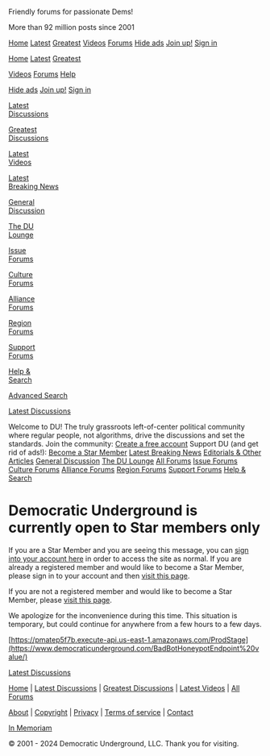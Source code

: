 Friendly forums for passionate Dems!

[](https://www.democraticunderground.com/index.php "Democratic Underground Home")

More than 92 million posts since 2001

[Home](https://www.democraticunderground.com/index.php) [Latest](https://www.democraticunderground.com/?com=latest_threads) [Greatest](https://www.democraticunderground.com/?com=greatest_threads) [Videos](https://www.democraticunderground.com/?com=latest_videos) [Forums](https://www.democraticunderground.com/?com=forums) [Hide ads](https://www.democraticunderground.com/star) [Join up!](https://www.democraticunderground.com/?com=login&create=1) [Sign in](https://www.democraticunderground.com/?com=login)

[](https://www.democraticunderground.com/index.php "Democratic Underground Home")

[Home](https://www.democraticunderground.com/index.php) [Latest](https://www.democraticunderground.com/?com=latest_threads) [Greatest](https://www.democraticunderground.com/?com=greatest_threads)

[Videos](https://www.democraticunderground.com/?com=latest_videos) [Forums](https://www.democraticunderground.com/?com=forums) [Help](https://www.democraticunderground.com/?com=search)

[Hide ads](https://www.democraticunderground.com/star) [Join up!](https://www.democraticunderground.com/?com=login&create=1) [Sign in](https://www.democraticunderground.com/?com=login)

[Latest  
Discussions](https://www.democraticunderground.com/?com=latest_threads)

[Greatest  
Discussions](https://www.democraticunderground.com/?com=greatest_threads)

[Latest  
Videos](https://www.democraticunderground.com/?com=latest_videos)

[Latest  
Breaking News](https://www.democraticunderground.com/?com=forum&id=1014)

[General  
Discussion](https://www.democraticunderground.com/?com=forum&id=1002)

[The DU  
Lounge](https://www.democraticunderground.com/?com=forum&id=1018)

[Issue  
Forums](https://www.democraticunderground.com/?com=forum&id=1311)

[Culture  
Forums](https://www.democraticunderground.com/?com=forum&id=1312)

[Alliance  
Forums](https://www.democraticunderground.com/?com=forum&id=1313)

[Region  
Forums](https://www.democraticunderground.com/?com=forum&id=1314)

[Support  
Forums](https://www.democraticunderground.com/?com=forum&id=1315)

[Help &  
Search](https://www.democraticunderground.com/?com=search)

[Advanced Search](https://www.democraticunderground.com/?com=search&standalone=1)

[Latest Discussions](https://www.democraticunderground.com/?com=latest_threads)

Welcome to DU! The truly grassroots left-of-center political community where regular people, not algorithms, drive the discussions and set the standards. Join the community: [Create a free account](https://www.democraticunderground.com/?com=login&create=1) Support DU (and get rid of ads!): [Become a Star Member](https://www.democraticunderground.com/star) [Latest Breaking News](https://www.democraticunderground.com/?com=forum&id=1014) [Editorials & Other Articles](https://www.democraticunderground.com/?com=forum&id=1016) [General Discussion](https://www.democraticunderground.com/?com=forum&id=1002) [The DU Lounge](https://www.democraticunderground.com/?com=forum&id=1018) [All Forums](https://www.democraticunderground.com/?com=forums) [Issue Forums](https://www.democraticunderground.com/?com=forum&id=1311) [Culture Forums](https://www.democraticunderground.com/?com=forum&id=1312) [Alliance Forums](https://www.democraticunderground.com/?com=forum&id=1313) [Region Forums](https://www.democraticunderground.com/?com=forum&id=1314) [Support Forums](https://www.democraticunderground.com/?com=forum&id=1315) [Help & Search](https://www.democraticunderground.com/?com=search)

Democratic Underground is currently open to Star members only
=============================================================

If you are a Star Member and you are seeing this message, you can [sign into your account here](https://www.democraticunderground.com/?com=login) in order to access the site as normal. If you are already a registered member and would like to become a Star Member, please sign in to your account and then [visit this page](https://www.democraticunderground.com/star).

If you are not a registered member and would like to become a Star Member, please [visit this page](https://www.democraticunderground.com/star).

We apologize for the inconvenience during this time. This situation is temporary, but could continue for anywhere from a few hours to a few days.

[https://pmatep5f7b.execute-api.us-east-1.amazonaws.com/ProdStage](https://www.democraticunderground.com/BadBotHoneypotEndpoint%20value/)

[Latest Discussions](https://www.democraticunderground.com/?com=latest_threads)

[Home](https://www.democraticunderground.com/index.php) | [Latest Discussions](https://www.democraticunderground.com/?com=latest_threads) | [Greatest Discussions](https://www.democraticunderground.com/?com=greatest_threads) | [Latest Videos](https://www.democraticunderground.com/?com=latest_videos) | [All Forums](https://www.democraticunderground.com/?com=forums)  
  
[About](https://www.democraticunderground.com/?com=aboutus) | [Copyright](https://www.democraticunderground.com/?com=copyright) | [Privacy](https://www.democraticunderground.com/?com=privacy) | [Terms of service](https://www.democraticunderground.com/?com=termsofservice) | [Contact](https://www.democraticunderground.com/?com=contact)  
  
[In Memoriam](https://www.democraticunderground.com/?com=inmemoriam)  
  
© 2001 - 2024 Democratic Underground, LLC. Thank you for visiting.
